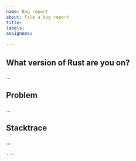 ```yaml
---
name: Bug report
about: File a bug report
title: 
labels: 
assignees: 

---
```

## What version of Rust are you on?
...

## Problem
...

## Stacktrace

...

    ...

